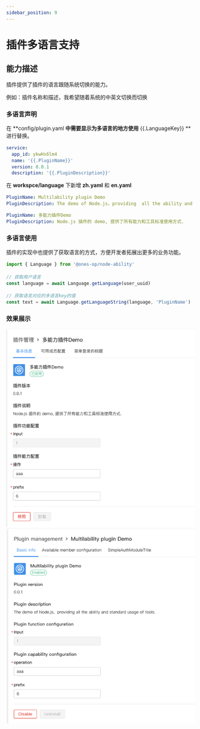 ```yaml
---
sidebar_position: 9
---
```


# 插件多语言支持

## 能力描述

插件提供了插件的语言跟随系统切换的能力。

例如：插件名称和描述，我希望随着系统的中英文切换而切换

### 多语言声明

在 **config/plugin.yaml **中需要显示为多语言的地方使用** {{.LanguageKey}} **进行替换。

```yaml
service:
  app_id: ykwHs6lm4
  name: '{{.PluginName}}'
  version: 0.0.1
  description: '{{.PluginDescription}}'
```

在 **workspce/language** 下新增 **zh.yaml** 和 **en.yaml**

```yaml
PluginName: Multilability plugin Demo
PluginDescription: The demo of Node.js，providing  all the ability and standard usage of tools.
```

```yaml
PluginName: 多能力插件Demo
PluginDescription: Node.js 插件的 demo, 提供了所有能力和工具标准使用方式.
```

### 多语言使用

插件的实现中也提供了获取语言的方式，方便开发者拓展出更多的业务功能。

```javascript
import { Language } from '@ones-op/node-ability'

// 获取用户语言
const language = await Language.getLanguage(user_uuid)

// 获取语言对应的多语言key的值
const text = await Language.getLanguageString(language, 'PluginName')
```

### 效果展示

![image](./demo-1.png)
![image](./demo-2.png)
